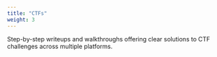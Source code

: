 ```yaml
---
title: "CTFs"
weight: 3
---
```


Step-by-step writeups and walkthroughs offering clear solutions to CTF challenges across multiple platforms.
